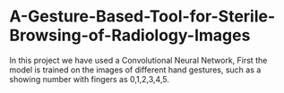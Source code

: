 # A-Gesture-Based-Tool-for-Sterile-Browsing-of-Radiology-Images
In this project we have used a Convolutional Neural  Network, First the model is trained on the images of different hand  gestures, such as a showing number with fingers as 0,1,2,3,4,5. 
